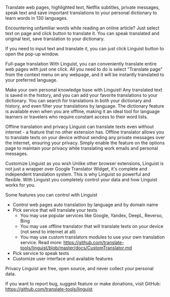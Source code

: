 Translate web pages, highlighted text, Netflix subtitles, private messages, speak text and save important translations to your personal dictionary to learn words in 130 languages.

Encountering unfamiliar words while reading an online article? Just select text on page and click button to translate it. You can speak translated and original text, save translation to your dictionary.

If you need to input text and translate it, you can just click Linguist button to open the pop-up window.

Full-page translation
With Linguist, you can conveniently translate entire web pages with just one click. All you need to do is select "Translate page" from the context menu on any webpage, and it will be instantly translated to your preferred language.

Make your own personal knowledge base with Linguist!
Any translated text is saved in the history, and you can add your favorite translations to your dictionary. You can search for translations in both your dictionary and history, and even filter your translations by language. The dictionary feature is available even when you are offline, making it an ideal tool for language learners or travelers who require constant access to their word lists.

Offline translation and privacy
Linguist can translate texts even without internet - a feature that no other extension has. Offline translator allows you to translate texts on your device without sending any private messages over the internet, ensuring your privacy. Simply enable the feature on the options page to maintain your privacy while translating work emails and personal messages.

Customize Linguist as you wish
Unlike other browser extensions, Linguist is not just a wrapper over Google Translator Widget, it's complete and independent translation system. This is why Linguist so powerful and flexible. With Linguist you completely control your data and how Linguist works for you.

Some features you can control with Linguist

- Control web pages auto translation by language and by domain name
- Pick service that will translate your texts
  - You may use popular services like Google, Yandex, DeepL, Reverso, Bing
  - You may use offline translator that will translate texts on your device (not send to internet at all)
  - You may use custom translators modules to use your own translation service. Read more: https://github.com/translate-tools/linguist/blob/master/docs/CustomTranslator.md
- Pick service to speak texts
- Customize user interface and available features

Privacy
Linguist are free, open source, and never collect your personal data.

If you want to report bug, suggest feature or make donations, visit GitHub: https://github.com/translate-tools/linguist
